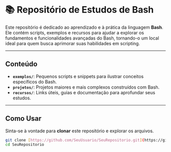 # 📚 Repositório de Estudos de Bash

Este repositório é dedicado ao aprendizado e à prática da linguagem **Bash**. Ele contém scripts, exemplos e recursos para ajudar a explorar os fundamentos e funcionalidades avançadas do Bash, tornando-o um local ideal para quem busca aprimorar suas habilidades em scripting.

---

## Conteúdo

* **`exemplos/`**: Pequenos scripts e snippets para ilustrar conceitos específicos do Bash.
* **`projetos/`**: Projetos maiores e mais complexos construídos com Bash.
* **`recursos/`**: Links úteis, guias e documentação para aprofundar seus estudos.

---

## Como Usar

Sinta-se à vontade para **clonar** este repositório e explorar os arquivos.

```bash
git clone [https://github.com/SeuUsuario/SeuRepositorio.git](https://github.com/SeuUsuario/SeuRepositorio.git)
cd SeuRepositorio
